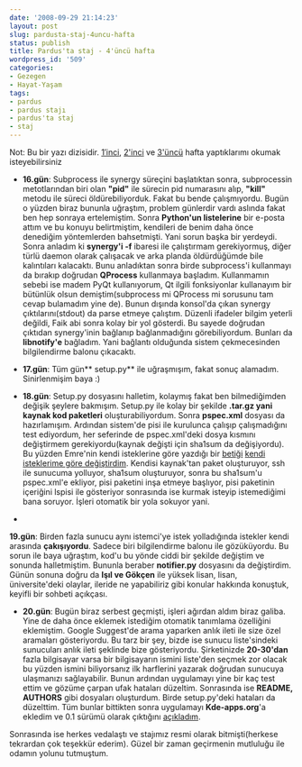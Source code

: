 ```yaml
---
date: '2008-09-29 21:14:23'
layout: post
slug: pardusta-staj-4uncu-hafta
status: publish
title: Pardus'ta staj - 4'üncü hafta
wordpress_id: '509'
categories:
- Gezegen
- Hayat-Yaşam
tags:
- pardus
- pardus stajı
- pardus'ta staj
- staj
---
```


Not: Bu bir yazı dizisidir. [1′inci](http://blog.arsln.org/pardusta-staj-1inci-hafta/), [2'inci](http://blog.arsln.org/pardusta-staj-2inci-hafta/) ve [3'üncü](http://blog.arsln.org/pardusta-staj-3uncu-hafta/) hafta yaptıklarımı okumak isteyebilirsiniz




	
  * **16.gün**: Subprocess ile synergy süreçini başlatıktan sonra, subprocessin metotlarından biri olan **"pid"** ile sürecin pid numarasını alıp, **"kill"** metodu ile süreci öldürebiliyorduk. Fakat bu bende çalışmıyordu. Bugün o yüzden biraz bununla uğraştım, problem günlerdir vardı aslında fakat ben hep sonraya ertelemiştim. Sonra **Python'un listelerine** bir e-posta attım ve bu konuyu belirtmiştim, kendileri de benim daha önce denediğim yöntemlerden bahsetmişti. Yani sorun başka bir yerdeydi. Sonra anladım ki **synergy'i -f** ibaresi ile çalıştırmam gerekiyormuş, diğer türlü daemon olarak çalışacak ve arka planda öldürdüğümde bile kalıntıları kalacaktı. Bunu anladıktan sonra birde subprocess'i kullanmayı da bırakıp doğrudan **QProcess** kullanmaya başladım. Kullanmamın sebebi ise madem PyQt kullanıyorum, Qt ilgili fonksiyonlar kullanayım bir bütünlük olsun demiştim(subprocess mi QProcess mi sorusunu tam cevap bulamadım yine de). Bunun dışında konsol'da çıkan synergy çıktılarını(stdout) da parse etmeye çalıştım. Düzenli ifadeler bilgim yeterli değildi, Faik abi sonra kolay bir yol gösterdi. Bu sayede doğrudan çıktıdan synergy'inin bağlanıp bağlanmadığını görebiliyordum. Bunları da **libnotify'e** bağladım. Yani bağlantı olduğunda sistem çekmecesinden bilgilendirme balonu çıkacaktı. 



	
  * **17.gün**: Tüm gün** setup.py** ile uğraşmışım, fakat sonuç alamadım. Sinirlenmişim baya :)



	
  * **18.gün**: Setup.py dosyasını halletim, kolaymış fakat ben bilmediğimden değişik şeylere bakmışım. Setup.py ile kolay bir şekilde **.tar.gz yani kaynak kod paketleri** oluşturabiliyordum. Sonra **pspec.xml** dosyası da hazırlamışım. Ardından sistem'de pisi ile kurulunca çalışıp çalışmadığını test ediyordum, her seferinde de pspec.xml'deki dosya kısmını değiştirmem gerekiyordu(kaynak değişti için sha1sum da değişiyordu). Bu yüzden Emre'nin kendi isteklerine göre yazdığı bir [betiği](http://svn.pardus.org.tr/uludag/trunk/staj-projeleri/sahip/src/tools/packager.py) [kendi isteklerime göre değiştirdim](http://svn.pardus.org.tr/uludag/trunk/staj-projeleri/sinerji/src/tools/createpackage.py).  Kendisi kaynak'tan paket oluşturuyor, ssh ile sunucuma yolluyor, sha1sum oluşturuyor, sonra bu sha1sum'u pspec.xml'e ekliyor, pisi paketini inşa etmeye başlıyor, pisi paketinin içeriğini lspisi ile gösteriyor sonrasında ise kurmak isteyip istemediğimi bana soruyor. İşleri otomatik bir yola sokuyor yani. 

	
  * 

**19.gün**: Birden fazla sunucu aynı istemci'ye istek yolladığında istekler kendi arasında **çakışıyordu**. Sadece biri bilgilendirme balonu ile gözüküyordu. Bu sorun ile baya uğraştım, kod'u bu yönde ciddi bir şekilde değiştim ve sonunda halletmiştim. Bununla beraber **notifier.py** dosyasını da değiştirdim. Günün sonuna doğru da **Işıl ve Gökçen** ile yüksek lisan, lisan, üniversite'deki olaylar, ileride ne yapabiliriz gibi konular hakkında konuştuk, keyifli bir sohbeti açıkçası. 



	
  * **20.gün**: Bugün biraz serbest geçmişti, işleri ağırdan aldım biraz galiba. Yine de daha önce eklemek istediğim otomatik tanımlama özelliğini eklemiştim. Google Suggest'de arama yaparken anlık ileti ile size özel aramaları gösteriyordu. Bu tarz bir şey, bizde ise sunucu liste'sindeki sunucuları anlık ileti şeklinde bize gösteriyordu. Şirketinizde **20-30'dan** fazla bilgisayar varsa bir bilgisayarın ismini liste'den seçmek zor olacak bu yüzden ismini biliyorsanız ilk harflerini yazarak doğrudan sunucuya ulaşmanızı sağlayabilir. Bunun ardından uygulamayı yine bir kaç test ettim ve gözüme çarpan ufak hataları düzeltim. Sonrasında ise **README, AUTHORS** gibi dosyaları oluşturdum. Birde setup.py'deki hataları da düzelttim. Tüm bunlar bittikten sonra uygulamayı **Kde-apps.org**'a ekledim ve 0.1 sürümü olarak çıktığını [açıkladım](http://www.kde-apps.org/content/show.php/Sinerji?content=89732). 

Sonrasında ise herkes vedalaştı ve stajımız resmi olarak bitmişti(herkese tekrardan çok teşekkür ederim). Güzel bir zaman geçirmenin mutluluğu ile odamın yolunu tutmuştum.

 




